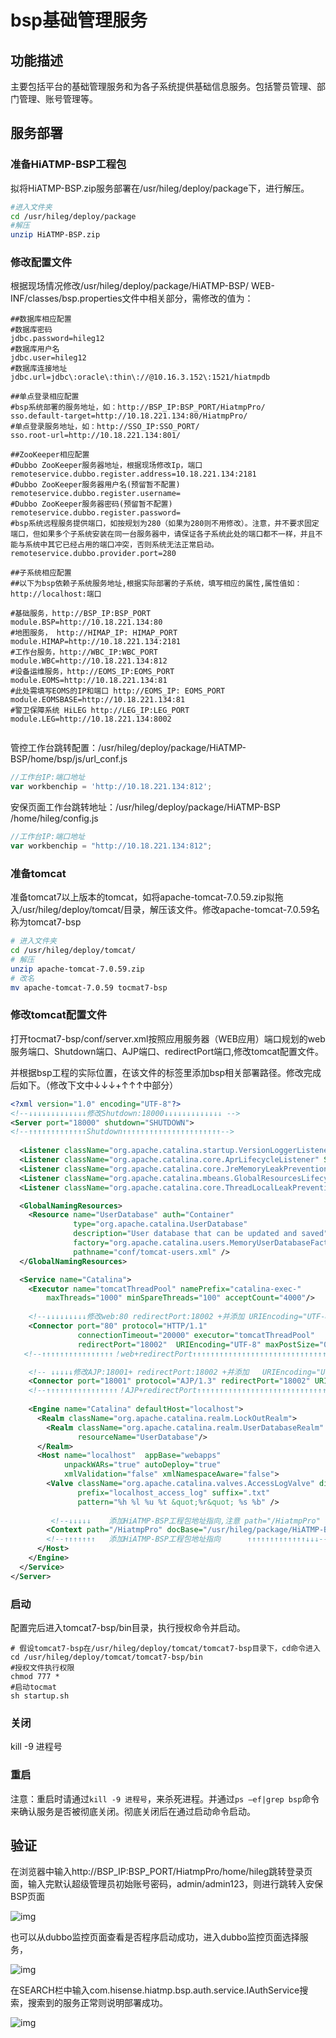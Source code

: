 #  bsp基础管理服务

## 功能描述

主要包括平台的基础管理服务和为各子系统提供基础信息服务。包括警员管理、部门管理、账号管理等。

## 服务部署

### 准备HiATMP-BSP工程包

拟将HiATMP-BSP.zip服务部署在/usr/hileg/deploy/package下，进行解压。

```sh
#进入文件夹
cd /usr/hileg/deploy/package
#解压
unzip HiATMP-BSP.zip
```

### 修改配置文件

根据现场情况修改/usr/hileg/deploy/package/HiATMP-BSP/ WEB-INF/classes/bsp.properties文件中相关部分，需修改的值为：

```properties
##数据库相应配置
#数据库密码
jdbc.password=hileg12
#数据库用户名
jdbc.user=hileg12
#数据库连接地址
jdbc.url=jdbc\:oracle\:thin\://@10.16.3.152\:1521/hiatmpdb

##单点登录相应配置
#bsp系统部署的服务地址，如：http://BSP_IP:BSP_PORT/HiatmpPro/
sso.default-target=http://10.18.221.134:80/HiatmpPro/
#单点登录服务地址，如：http://SSO_IP:SSO_PORT/
sso.root-url=http://10.18.221.134:801/

##ZooKeeper相应配置
#Dubbo ZooKeeper服务器地址，根据现场修改Ip，端口
remoteservice.dubbo.register.address=10.18.221.134:2181
#Dubbo ZooKeeper服务器用户名(预留暂不配置)
remoteservice.dubbo.register.username=
#Dubbo ZooKeeper服务器密码(预留暂不配置)
remoteservice.dubbo.register.password=
#bsp系统远程服务提供端口，如按规划为280（如果为280则不用修改）。注意，并不要求固定端口，但如果多个子系统安装在同一台服务器中，请保证各子系统此处的端口都不一样，并且不能与系统中其它已经占用的端口冲突，否则系统无法正常启动。
remoteservice.dubbo.provider.port=280

##子系统相应配置
##以下为bsp依赖子系统服务地址,根据实际部署的子系统，填写相应的属性,属性值如：http://localhost:端口

#基础服务，http://BSP_IP:BSP_PORT
module.BSP=http://10.18.221.134:80
#地图服务， http://HIMAP_IP: HIMAP_PORT
module.HIMAP=http://10.18.221.134:2181
#工作台服务，http://WBC_IP:WBC_PORT
module.WBC=http://10.18.221.134:812 
#设备运维服务，http://EOMS_IP:EOMS_PORT
module.EOMS=http://10.18.221.134:81 
#此处需填写EOMS的IP和端口 http://EOMS_IP: EOMS_PORT
module.EOMSBASE=http://10.18.221.134:81 
#警卫保障系统	HiLEG http://LEG_IP:LEG_PORT
module.LEG=http://10.18.221.134:8002 
   
```

管控工作台跳转配置：/usr/hileg/deploy/package/HiATMP-BSP/home/bsp/js/url_conf.js

```javascript
//工作台IP:端口地址   
var workbenchip = 'http://10.18.221.134:812';
```

安保页面工作台跳转地址：/usr/hileg/deploy/package/HiATMP-BSP /home/hileg/config.js

```javascript
//工作台IP:端口地址  
var workbenchip = "http://10.18.221.134:812";  
```

### 准备tomcat

准备tomcat7以上版本的tomcat，如将apache-tomcat-7.0.59.zip拟拖入/usr/hileg/deploy/tomcat/目录，解压该文件。修改apache-tomcat-7.0.59名称为tomcat7-bsp

```sh
# 进入文件夹
cd /usr/hileg/deploy/tomcat/
# 解压
unzip apache-tomcat-7.0.59.zip
# 改名
mv apache-tomcat-7.0.59 tocmat7-bsp
```

### 修改tomcat配置文件

打开tocmat7-bsp/conf/server.xml按照应用服务器（WEB应用）端口规划的web服务端口、Shutdown端口、AJP端口、redirectPort端口,修改tomcat配置文件。

并根据bsp工程的实际位置，在该文件的<Host>标签里添加bsp相关部署路径。修改完成后如下。（修改下文中↓↓↓+↑↑↑中部分）

```xml
<?xml version="1.0" encoding="UTF-8"?>
<!--↓↓↓↓↓↓↓↓↓↓↓↓↓修改Shutdown:18000↓↓↓↓↓↓↓↓↓↓↓↓↓ -->
<Server port="18000" shutdown="SHUTDOWN">
<!--↑↑↑↑↑↑↑↑↑↑↑↑↑Shutdown↑↑↑↑↑↑↑↑↑↑↑↑↑↑↑↑↑↑↑↑↑↑-->       
    
  <Listener className="org.apache.catalina.startup.VersionLoggerListener" />
  <Listener className="org.apache.catalina.core.AprLifecycleListener" SSLEngine="on" />
  <Listener className="org.apache.catalina.core.JreMemoryLeakPreventionListener" />
  <Listener className="org.apache.catalina.mbeans.GlobalResourcesLifecycleListener" />
  <Listener className="org.apache.catalina.core.ThreadLocalLeakPreventionListener" />

  <GlobalNamingResources>
    <Resource name="UserDatabase" auth="Container"
              type="org.apache.catalina.UserDatabase"
              description="User database that can be updated and saved"
              factory="org.apache.catalina.users.MemoryUserDatabaseFactory"
              pathname="conf/tomcat-users.xml" />
  </GlobalNamingResources>

  <Service name="Catalina">
    <Executor name="tomcatThreadPool" namePrefix="catalina-exec-" 
        maxThreads="1000" minSpareThreads="100" acceptCount="4000"/>
      
  	<!--↓↓↓↓↓↓↓↓↓修改web:80 redirectPort:18002 +并添加 URIEncoding="UTF-8"↓↓↓↓↓↓↓↓↓-->
    <Connector port="80" protocol="HTTP/1.1" 
               connectionTimeout="20000" executor="tomcatThreadPool" 
               redirectPort="18002"  URIEncoding="UTF-8" maxPostSize="0"/>
   <!--↑↑↑↑↑↑↑↑↑↑↑↑↑↑↑↑！web+redirectPort↑↑↑↑↑↑↑↑↑↑↑↑↑↑↑↑↑↑↑↑↑↑↑↑↑↑↑↑↑↑↑↑↑↑↑↑↑↑-->    

    <!-- ↓↓↓↓↓修改AJP:18001+ redirectPort:18002 +并添加   URIEncoding="UTF-8" ↓↓↓↓↓-->
    <Connector port="18001" protocol="AJP/1.3" redirectPort="18002" URIEncoding="UTF-8"/>
    <!--↑↑↑↑↑↑↑↑↑↑↑↑↑↑↑↑！AJP+redirectPort↑↑↑↑↑↑↑↑↑↑↑↑↑↑↑↑↑↑↑↑↑↑↑↑↑↑↑↑↑↑↑↑↑↑↑↑↑↑--> 
      
    <Engine name="Catalina" defaultHost="localhost">
      <Realm className="org.apache.catalina.realm.LockOutRealm">
        <Realm className="org.apache.catalina.realm.UserDatabaseRealm"
               resourceName="UserDatabase"/>
      </Realm>
      <Host name="localhost"  appBase="webapps"
            unpackWARs="true" autoDeploy="true"
			xmlValidation="false" xmlNamespaceAware="false">
        <Valve className="org.apache.catalina.valves.AccessLogValve" directory="logs"
               prefix="localhost_access_log" suffix=".txt"
               pattern="%h %l %u %t &quot;%r&quot; %s %b" />
          
         <!--↓↓↓↓↓    添加HiATMP-BSP工程包地址指向,注意 path="/HiatmpPro"   ↓↓↓↓↓↓↓↓↓↓↓↓-->
		<Context path="/HiatmpPro" docBase="/usr/hileg/package/HiATMP-BSP" reloadable="false"></Context>
        <!--↑↑↑↑↑↑↑   添加HiATMP-BSP工程包地址指向      ↑↑↑↑↑↑↑↑↑↑↑↑↑↓↓↓--> 
      </Host>
    </Engine>
  </Service>
</Server>

```

### 启动

配置完后进入tomcat7-bsp/bin目录，执行授权命令并启动。

```shell
# 假设tomcat7-bsp在/usr/hileg/deploy/tomcat/tomcat7-bsp目录下，cd命令进入
cd /usr/hileg/deploy/tomcat/tomcat7-bsp/bin
#授权文件执行权限
chmod 777 *
#启动tocmat
sh startup.sh
```

### 关闭

kill -9 进程号

### 重启

注意：重启时请通过`kill -9 进程号`，来杀死进程。并通过`ps –ef|grep bsp`命令来确认服务是否被彻底关闭。彻底关闭后在通过启动命令启动。

## 验证

在浏览器中输入http://BSP_IP:BSP_PORT/HiatmpPro/home/hileg跳转登录页面，输入完默认超级管理员初始账号密码，admin/admin123，则进行跳转入安保BSP页面

  ![img](img/bsp.png)

也可以从dubbo监控页面查看是否程序启动成功，进入dubbo监控页面选择服务，

   ![img](img/log-dubbo.png)

在SEARCH栏中输入com.hisense.hiatmp.bsp.auth.service.IAuthService搜索，搜索到的服务正常则说明部署成功。

  ![img](img/bsp-dubbo-server.png)